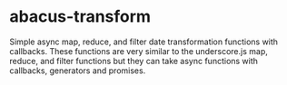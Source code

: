 abacus-transform
===

Simple async map, reduce, and filter date transformation functions with
callbacks. These functions are very similar to the underscore.js map, reduce,
and filter functions but they can take async functions with callbacks,
generators and promises.

